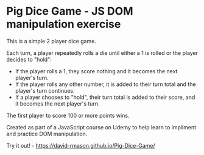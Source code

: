 # Pig Dice Game - JS DOM manipulation exercise

This is a simple 2 player dice game.

Each turn, a player repeatedly rolls a die until either a 1 is rolled or the player decides to "hold":

  - If the player rolls a 1, they score nothing and it becomes the next player's turn.
  - If the player rolls any other number, it is added to their turn total and the player's turn continues.
  - If a player chooses to "hold", their turn total is added to their score, and it becomes the next player's turn.

The first player to score 100 or more points wins.

Created as part of a JavaScript course on Udemy to help learn to impliment and practice DOM manipulation.

Try it out! - https://david-rmason.github.io/Pig-Dice-Game/
